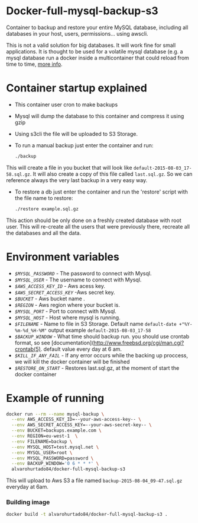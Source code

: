 # Docker-full-mysql-backup-s3

Container to backup and restore your entire MySQL database, including all databases in your host, users, permissions... using awscli.

This is not a valid solution for big databases. It will work fine for small applications. It is thought to be used for a volatile mysql database (e.g. a mysql database run a docker inside a multicontainer that could reload from time to time, [more info](http://docs.aws.amazon.com/elasticbeanstalk/latest/dg/create_deploy_docker_ecs.html).

# Container startup explained

* This container user cron to make backups
* Mysql will dump the database to this container and compress it using gzip
* Using s3cli the file will be uploaded to S3 Storage.
* To run a manual backup just enter the container and run:

  ```bash
  ./backup
  ```
This will create a file in you bucket that will look like `default-2015-08-03_17-58.sql.gz`. It will also create a copy of this file called `last.sql.gz`. So we can reference always the very last backup in a very easy way.

* To restore a db just enter the container and run the 'restore' script with the file name to restore:

  ```bash
  ./restore example.sql.gz
  ```
This action should be only done on a freshly created database with root user. This will re-create all the users that were previously there, recreate all the databases and all the data. 


# Environment variables

- _`$MYSQL_PASSWORD`_ - The password to connect with Mysql.
- _`$MYSQL_USER`_ - The username to connect with Mysql.
- _`$AWS_ACCESS_KEY_ID`_ - Aws acess key.
- _`$AWS_SECRET_ACCESS_KEY`_ -Aws secret key.
- _`$BUCKET`_ - Aws bucket name .
- _`$REGION`_ - Aws region where your bucket is.
- _`$MYSQL_PORT`_ - Port to connect with Mysql.
- _`$MYSQL_HOST`_ - Host where mysql is running.
- _`$FILENAME`_ - Name to file in S3 Storage. Default name `default-date +"%Y-%m-%d_%H-%M"` output example `default-2015-08-03_17-58`
- _`$BACKUP_WINDOW`_ - What time should backup run. you should use crontab format, so see [documentation](http://www.freebsd.org/cgi/man.cgi?crontab(5). default value every day at 6 am.
- _`$KILL_IF_ANY_FAIL`_ - If any error occurs while the backing up proccess, we will kill the docker container will be finished
- _`$RESTORE_ON_START`_ - Restores last.sql.gz, at the moment of start the docker container


# Example of running

```bash
docker run --rm --name mysql-backup \
  --env AWS_ACCESS_KEY_ID=--your-aws-access-key-- \
  --env AWS_SECRET_ACCESS_KEY=--your-aws-secret-key-- \
  --env BUCKET=backups.example.com \
  --env REGION=eu-west-1  \
  --env FILENAME=backup \
  --env MYSQL_HOST=test.mysql.net \
  --env MYSQL_USER=root \
  --env MYSQL_PASSWORD=password \
  --env BACKUP_WINDOW='0 6 * * *' \
  alvarohurtado84/docker-full-mysql-backup-s3

```
This will upload to Aws S3 a file named `backup-2015-08-04_09-47.sql.gz` everyday at 6am.

### Building image

```bash
docker build -t alvarohurtado84/docker-full-mysql-backup-s3 .
```
